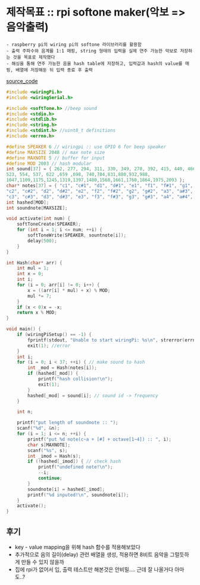 # 제작목표 :: rpi softone maker(악보 => 음악출력)
    - raspberry pi의 wiring pi의 softone 라이브러리를 활용함
    - 출력 주파수와 음계를 1:1 매핑, string 형태의 입력을 실제 연주 가능한 악보로 저장하는 것을 목표로 제작했다
    - 해싱을 통해 연주 가능한 음을 hash table에 저장하고, 입력값과 hash의 value를 매핑, 배열에 저장해둔 뒤 입력 종료 후 출력  
[source_code](makesomenoise.c)
```c
#include <wiringPi.h>
#include <wiringSerial.h>

#include <softTone.h> //beep sound
#include <stdio.h>
#include <stdlib.h>
#include <string.h>
#include <stdint.h> //uint8_t definitions
#include <errno.h>

#define SPEAKER 6 // wiringpi :: use GPIO 6 for beep speaker
#define MAXSIZE 2048 // max note size
#define MAXNOTE 5 // buffer for input
#define MOD 2003 // hash modular
int sound[37] = { 262, 277, 294, 311, 330, 349, 270, 392, 415, 440, 466, 494,
523, 554, 537, 622 ,659 ,698, 740,784,831,880,932,988,
1047,1109,1175,1245,1319,1397,1480,1568,1661,1760,1864,1975,2093 };
char* notes[37] = { "c1", "c#1", "d1", "d#1", "e1", "f1", "f#1", "g1", "g#1", "a2", "a#2", "b2",
"c2", "c#2", "d2", "d#2", "e2", "f2", "f#2", "g2", "g#2", "a3", "a#3", "b3",
"c3", "c#3", "d3", "d#3", "e3", "f3", "f#3", "g3", "g#3", "a4", "a#4", "b4","c4" };
int hashed[MOD];
int soundnote[MAXSIZE];

void activate(int num) {
	softToneCreate(SPEAKER);
	for (int i = 1; i <= num; ++i) {
		softToneWrite(SPEAKER, sountnote[i]);
		delay(500);
	}
}

int Hash(char* arr) {
	int mul = 1;
	int x = 0;
	int i;
	for (i = 0; arr[i] != 0; i++) {
		x = ((arr[i] * mul) + x) % MOD;
		mul *= 7;
	}
	if (x < 0)x = -x;
	return x % MOD;
}

void main() {
	if (wiringPiSetup() == -1) {
		fprintf(stdout, "Unable to start wiringPi: %s\n", strerror(errno));
		exit(1); //error
	}
	int i;
	for (i = 0; i < 37; ++i) { // make sound to hash
		int _mod = Hash(notes[i]);
		if (hashed[_mod]) {
			printf("hash collision!\n");
			exit(1);
		}
		hashed[_mod] = sound[i]; // sound id -> frequency
	}

	int n;

	printf("put length of soundnote :: ");
	scanf("%d", &n);
	for (i = 1; i <= n; ++i) {
		printf("put %d note(c~a + [#] + octave[1~4]) :: ", i);
		char s[MAXNOTE];
		scanf("%s", s);
		int _imod = Hash(s);
		if (!hashed[_imod]) { // check hash
			printf("undefined note!\n");
			--i;
			continue;
		}
		soundnote[i] = hashed[_imod];
		printf("%d inputed!\n", soundnote[i]);
	}
	activate();
}
```

## 후기
- key - value mapping을 위해 hash 함수를 적용해보았다
- 추가적으로 음의 길이(delay) 관련 배열을 생성, 적용하면 8비트 음악을 그럴듯하게 만들 수 있지 않을까
- 집에 rpi가 없어서 입, 출력 테스트만 해본것은 안비밀.... 근데 잘 나올거다 아마도..?
